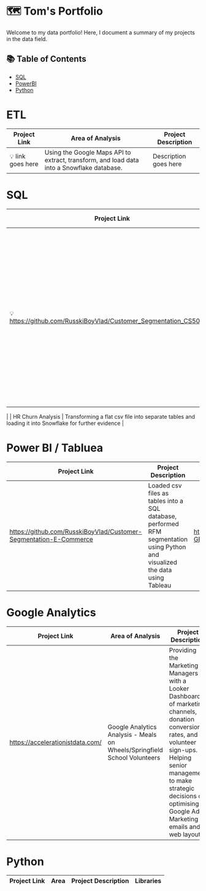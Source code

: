 # 🗺 Tom's Portfolio

Welcome to my data portfolio! Here, I document a summary of my projects in the data field. 

## 📚 Table of Contents
- [SQL](#sql)
- [PowerBI](#powerbi)
- [Python](#python)


# ETL

| Project Link | Area of Analysis | Project Description | 
|---|---|---|
| 💡 link goes here | Using the Google Maps API to extract, transform, and load data into a Snowflake database. | Description goes here

# SQL

| Project Link | Area of Analysis | Project Description | 
|---|---|---|
| 💡 https://github.com/RusskiBoyVlad/Customer_Segmentation_CS50_SQL | Schema Design, Populating Data, Writing Views, Indexes and popular queries such as top 5 products bought and list of users inactive for 1 week | Capstone project for the CS50 SQL course. Database for an E-commerce website. The purpose is to segment customer data based on behavioural or demographic segments, analyse purchase behaviour and perform basket analysis.

|  | HR Churn Analysis | Transforming a flat csv file into separate tables and loading it into Snowflake for further evidence |

# Power BI / Tabluea

| Project Link | Project Description | Dashboard Link |
|---|---|---|
| https://github.com/RusskiBoyVlad/Customer-Segmentation-E-Commerce | Loaded csv files as tables into a SQL database, performed RFM segmentation using Python and visualized the data using Tableau | https://public.tableau.com/views/CustomerSegmentationDashboard_17138963306970/RFMDashboard?:language=en-GB&:sid=&:display_count=n&:origin=viz_share_link |

# Google Analytics

| Project Link | Area of Analysis | Project Description | 
|---|---|---|
| https://accelerationistdata.com/| Google Analytics Analysis - Meals on Wheels/Springfield School Volunteers | Providing the Marketing Managers with a Looker Dashboard of marketing channels, donation conversion rates, and volunteer sign-ups. Helping senior management to make strategic decisions on optimising Google Ads, Marketing emails and web layout|

# Python

| Project Link | Area | Project Description | Libraries |    
|---|---|---|---|

